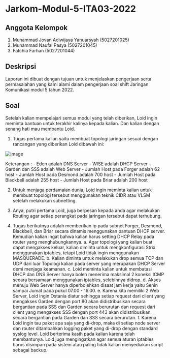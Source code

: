 # Jarkom-Modul-5-ITA03-2022
## Anggota Kelompok
1. Muhammad Jovan Adiwijaya Yanuarsyah (5027201025)
2. Muhammad Naufal Pasya (5027201045)
3. Fatchia Farhan (5027201044)

## Deskripsi
Laporan ini dibuat dengan tujuan untuk menjelaskan pengerjaan serta permasalahan yang kami alami dalam pengerjaan soal shift Jaringan Komunikasi modul 5 tahun 2022.

## Soal
Setelah kalian mempelajari semua modul yang telah diberikan, Loid ingin meminta bantuan untuk terakhir kalinya kepada kalian. Dan kalian dengan senang hati mau membantu Loid.

1. Tugas pertama kalian yaitu membuat topologi jaringan sesuai dengan rancangan yang diberikan Loid dibawah ini:

![image](https://user-images.githubusercontent.com/90241858/206861072-2a49fbc3-bd49-476d-ada6-055d1284759c.png)

Keterangan :	- Eden adalah DNS Server
              - WISE adalah DHCP Server
		          - Garden dan SSS adalah Web Server
		          - Jumlah Host pada Forger adalah 62 host
		          - Jumlah Host pada Desmond adalah 700 host
		          - Jumlah Host pada Blackbell adalah 255 host
		          - Jumlah Host pada Briar adalah 200 host

2. Untuk menjaga perdamaian dunia, Loid ingin meminta kalian untuk membuat topologi tersebut menggunakan teknik CIDR atau VLSM setelah melakukan subnetting.
3. Anya, putri pertama Loid, juga berpesan kepada anda agar melakukan Routing agar setiap perangkat pada jaringan tersebut dapat terhubung.

4. Tugas berikutnya adalah memberikan ip pada subnet Forger, Desmond, Blackbell, dan Briar secara dinamis menggunakan bantuan DHCP server. Kemudian kalian ingat bahwa  kalian harus setting DHCP Relay pada router yang menghubungkannya.
    a. Agar topologi yang kalian buat dapat mengakses keluar, kalian diminta untuk mengkonfigurasi Strix menggunakan iptables, tetapi Loid tidak ingin menggunakan             MASQUERADE.
    b. Kalian diminta untuk melakukan drop semua TCP dan UDP dari luar Topologi kalian pada server yang merupakan DHCP Server demi menjaga keamanan.
    c. Loid meminta kalian untuk membatasi DHCP dan DNS Server hanya boleh menerima maksimal 2 koneksi ICMP secara bersamaan menggunakan iptables, selebihnya didrop.
    d. Akses menuju Web Server hanya diperbolehkan disaat jam kerja yaitu Senin sampai Jumat pada pukul 07.00 - 16.00.
    e. Karena kita memiliki 2 Web Server, Loid ingin Ostania diatur sehingga setiap request dari client yang mengakses Garden dengan port 80 akan didistribusikan              secara bergantian pada SSS dan Garden secara berurutan dan request dari client yang mengakses SSS dengan port 443 akan didistribusikan secara bergantian pada          Garden dan SSS secara berurutan.
    f. Karena Loid ingin tau paket apa saja yang di-drop, maka di setiap node server dan router ditambahkan logging paket yang di-drop dengan standard syslog level.
Loid berterima kasih pada kalian karena telah membantunya. Loid juga mengingatkan agar semua aturan iptables harus disimpan pada sistem atau paling tidak kalian menyediakan script sebagai backup.
